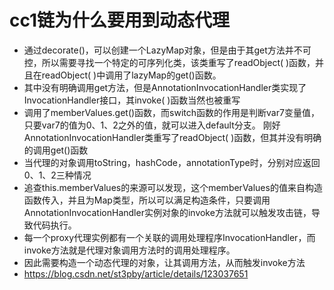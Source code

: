 # cc1链为什么要用到动态代理
- 通过decorate()，可以创建一个LazyMap对象，但是由于其get方法并不可控，所以需要寻找一个特定的可序列化类，该类重写了readObject( )函数，并且在readObject( )中调用了lazyMap的get()函数。
- 其中没有明确调用get方法，但是AnnotationInvocationHandler类实现了InvocationHandler接口，其invoke( )函数当然也被重写
- 调用了memberValues.get()函数，而switch函数的作用是判断var7变量值，只要var7的值为0、1、2之外的值，就可以进入default分支。
刚好AnnotationInvocationHandler类重写了readObject( )函数，但其并没有明确的调用get()函数
- 当代理的对象调用toString，hashCode，annotationType时，分别对应返回0、1、2三种情况
- 追查this.memberValues的来源可以发现，这个memberValues的值来自构造函数传入，并且为Map类型，所以可以满足构造条件，只要调用AnnotationInvocationHandler实例对象的invoke方法就可以触发攻击链，导致代码执行。
- 每一个proxy代理实例都有一个关联的调用处理程序InvocationHandler，而invoke方法就是代理对象调用方法时的调用处理程序。
- 因此需要构造一个动态代理的对象，让其调用方法，从而触发invoke方法
- https://blog.csdn.net/st3pby/article/details/123037651